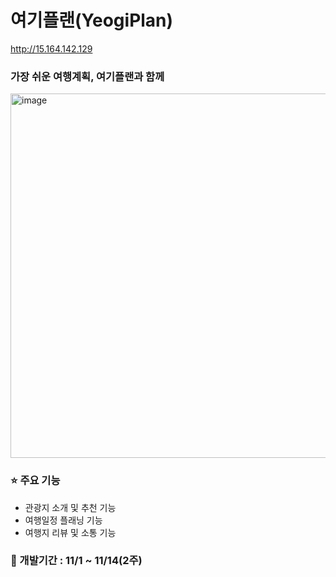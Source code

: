# 여기플랜(YeogiPlan)
http://15.164.142.129
### 가장 쉬운 여행계획, 여기플랜과 함께

<img width="583" alt="image" src="https://github.com/user-attachments/assets/12a90215-0a45-4846-9071-0b859a4a065e">

### ⭐ 주요 기능 
* 관광지 소개 및 추천 기능  
* 여행일정 플래닝 기능  
* 여행지 리뷰 및 소통 기능  

### 📆 개발기간 : 11/1 ~ 11/14(2주)
